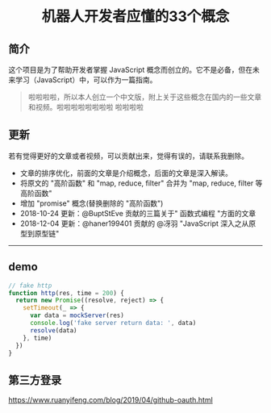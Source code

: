 <h1 align="center">
  机器人开发者应懂的33个概念
</h1>

## 简介

这个项目是为了帮助开发者掌握 JavaScript 概念而创立的。它不是必备，但在未来学习（JavaScript）中，可以作为一篇指南。


> 啦啦啦啦，所以本人创立一个中文版，附上关于这些概念在国内的一些文章和视频。啦啦啦啦啦啦啦啦
> 啦啦啦啦

## 更新

若有觉得更好的文章或者视频，可以贡献出来，觉得有误的，请联系我删除。

- 文章的排序优化，前面的文章是介绍概念，后面的文章是深入解读。
- 将原文的 "高阶函数" 和 "map, reduce, filter" 合并为 "map, reduce, filter 等高阶函数"
- 增加 "promise" 概念(替换删除的 "高阶函数")
- 2018-10-24 更新：@BuptStEve 贡献的三篇关于" 函数式编程 "方面的文章
- 2018-12-04 更新：@haner199401 贡献的 @冴羽 "JavaScript 深入之从原型到原型链"

---

## demo

```js
// fake http
function http(res, time = 200) {
  return new Promise((resolve, reject) => {
    setTimeout(_ => {
      var data = mockServer(res)
      console.log('fake server return data: ', data)
      resolve(data)
    }, time)
  })
}
```

## 第三方登录

https://www.ruanyifeng.com/blog/2019/04/github-oauth.html